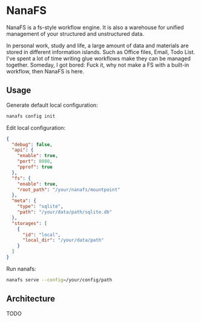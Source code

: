 # NanaFS

NanaFS is a fs-style workflow engine.
It is also a warehouse for unified management of your structured and unstructured data.

In personal work, study and life, a large amount of data and materials are stored in different information islands.
Such as Office files, Email, Todo List. I've spent a lot of time writing glue workflows make they can be managed
together.
Someday, I got bored: Fuck it, why not make a FS with a built-in workflow, then NanaFS is here.

## Usage

Generate default local configuration:
```bash
nanafs config init
```

Edit local configuration:
```json
{
  "debug": false,
  "api": {
    "enable": true,
    "port": 8080,
    "pprof": true
  },
  "fs": {
    "enable": true,
    "root_path": "/your/nanafs/mountpoint"
  },
  "meta": {
    "type": "sqlite",
    "path": "/your/data/path/sqlite.db"
  },
  "storages": [
    {
      "id": "local",
      "local_dir": "/your/data/path"
    }
  ]
}
```

Run nanafs:
```bash
nanafs serve --config=/your/config/path
```

## Architecture

TODO
